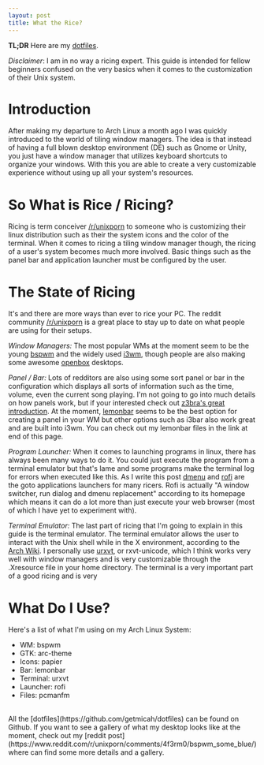```yaml
---
layout: post
title: What the Rice?
---
```


**TL;DR** Here are my [dotfiles](https://github.com/getmicah/dotfiles).

*Disclaimer*: I am in no way a ricing expert. This guide is intended for fellow beginners confused on the very basics when it comes to the customization of their Unix system.

# Introduction
After making my departure to Arch Linux a month ago I was quickly introduced to the world of tiling window managers. The idea is that instead of having a full blown desktop environment (DE) such as Gnome or Unity, you just have a window manager that utilizes keyboard shortcuts to organize your windows. With this you are able to create a very customizable experience without using up all your system's resources.

# So What is Rice / Ricing?
Ricing is term conceiver [/r/unixporn](https://www.reddit.com/r/unixporn) to someone who is customizing their linux distribution such as their the system icons and the color of the terminal. When it comes to ricing a tiling window manager though, the ricing of a user's system becomes much more involved. Basic things such as the panel bar and application launcher must be configured by the user.

# The State of Ricing
It's and there are more ways than ever to rice your PC. The reddit community [/r/unixporn](https://www.reddit.com/r/unixporn) is a great place to stay up to date on what people are using for their setups.

*Window Managers:*
The most popular WMs at the moment seem to be the young [bspwm](https://github.com/baskerville/bspwm) and the widely used [i3wm](https://i3wm.org/), though people are also making some awesome [openbox](http://openbox.org/wiki/Main_Page) desktops.

*Panel / Bar:*
Lots of redditors are also using some sort panel or bar in the configuration which displays all sorts of information such as the time, volume, even the current song playing. I'm not going to go into much details on how panels work, but if your interested check out [z3bra's great introduction](http://blog.z3bra.org/2014/04/meeting-at-the-bar.html). At the moment, [lemonbar](https://github.com/LemonBoy/bar) seems to be the best option for creating a panel in your WM but other options such as i3bar also work great and are built into i3wm. You can check out my lemonbar files in the link at end of this page.

*Program Launcher:*
When it comes to launching programs in linux, there has always been many ways to do it. You could just execute the program from a terminal emulator but that's lame and some programs make the terminal log for errors when executed like this. As I write this post [dmenu](http://tools.suckless.org/dmenu/) and [rofi](https://davedavenport.github.io/rofi/) are the goto applications launchers for many ricers. Rofi is actually "A window switcher, run dialog and dmenu replacement" according to its homepage which means it can do a lot more than just execute your web browser (most of which I have yet to experiment with).

*Terminal Emulator:*
The last part of ricing that I'm going to explain in this guide is the terminal emulator. The terminal emulator allows the user to interact with the Unix shell while in the X environment, according to the [Arch Wiki](https://wiki.archlinux.org/index.php/Category:Terminal_emulators). I personally use [urxvt](https://wiki.archlinux.org/index.php/Rxvt-unicode), or rxvt-unicode, which I think works very well with window managers and is very customizable through the .Xresource file in your home directory. The terminal is a very important part of a good ricing and is very

# What Do I Use?
Here's a list of what I'm using on my Arch Linux System:  

* WM: bspwm
* GTK: arc-theme
* Icons: papier
* Bar: lemonbar
* Terminal: urxvt
* Launcher: rofi
* Files: pcmanfm

<br>
All the [dotfiles](https://github.com/getmicah/dotfiles) can be found on Github. If you want to see a gallery of what my desktop looks like at the moment, check out my [reddit post](https://www.reddit.com/r/unixporn/comments/4f3rm0/bspwm_some_blue/) where can find some more details and a gallery.
